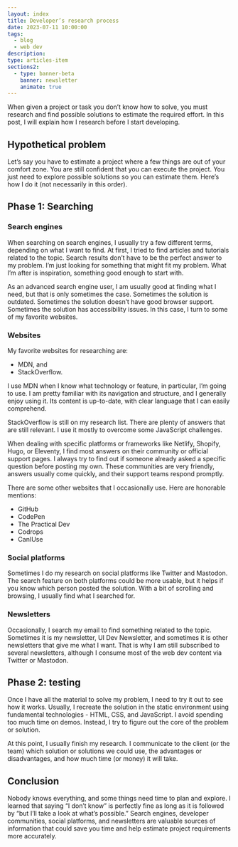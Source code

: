 ```yaml
---
layout: index
title: Developer’s research process
date: 2023-07-11 10:00:00
tags:
  - blog
  - web dev
description:
type: articles-item
sections2:
  - type: banner-beta
    banner: newsletter
    animate: true
---
```


When given a project or task you don’t know how to solve, you must research and find possible solutions to estimate the required effort. In this post, I will explain how I research before I start developing.

## Hypothetical problem

Let’s say you have to estimate a project where a few things are out of your comfort zone. You are still confident that you can execute the project. You just need to explore possible solutions so you can estimate them. Here’s how I do it (not necessarily in this order).

## Phase 1: Searching

### Search engines

When searching on search engines, I usually try a few different terms, depending on what I want to find. At first, I tried to find articles and tutorials related to the topic. Search results don’t have to be the perfect answer to my problem. I’m just looking for something that might fit my problem. What I’m after is inspiration, something good enough to start with.

As an advanced search engine user, I am usually good at finding what I need, but that is only sometimes the case. Sometimes the solution is outdated. Sometimes the solution doesn’t have good browser support. Sometimes the solution has accessibility issues. In this case, I turn to some of my favorite websites.

### Websites

My favorite websites for researching are:

- MDN, and
- StackOverflow.

I use MDN when I know what technology or feature, in particular, I’m going to use. I am pretty familiar with its navigation and structure, and I generally enjoy using it. Its content is up-to-date, with clear language that I can easily comprehend.

StackOverflow is still on my research list. There are plenty of answers that are still relevant. I use it mostly to overcome some JavaScript challenges.

When dealing with specific platforms or frameworks like Netlify, Shopify, Hugo, or Eleventy, I find most answers on their community or official support pages. I always try to find out if someone already asked a specific question before posting my own. These communities are very friendly, answers usually come quickly, and their support teams respond promptly.

There are some other websites that I occasionally use. Here are honorable mentions:

- GitHub
- CodePen
- The Practical Dev
- Codrops
- CanIUse

### Social platforms

Sometimes I do my research on social platforms like Twitter and Mastodon. The search feature on both platforms could be more usable, but it helps if you know which person posted the solution. With a bit of scrolling and browsing, I usually find what I searched for.

### Newsletters

Occasionally, I search my email to find something related to the topic. Sometimes it is my newsletter, UI Dev Newsletter, and sometimes it is other newsletters that give me what I want. That is why I am still subscribed to several newsletters, although I consume most of the web dev content via Twitter or Mastodon.

## Phase 2: testing

Once I have all the material to solve my problem, I need to try it out to see how it works. Usually, I recreate the solution in the static environment using fundamental technologies - HTML, CSS, and JavaScript. I avoid spending too much time on demos. Instead, I try to figure out the core of the problem or solution.

At this point, I usually finish my research. I communicate to the client (or the team) which solution or solutions we could use, the advantages or disadvantages, and how much time (or money) it will take.

## Conclusion

Nobody knows everything, and some things need time to plan and explore. I learned that saying “I don’t know” is perfectly fine as long as it is followed by “but I’ll take a look at what’s possible.” Search engines, developer communities, social platforms, and newsletters are valuable sources of information that could save you time and help estimate project requirements more accurately.
